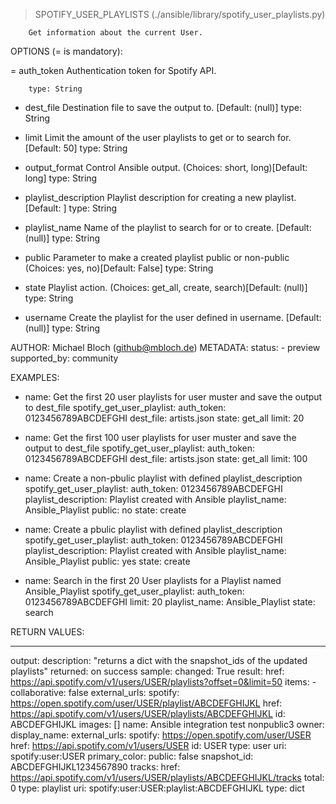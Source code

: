 > SPOTIFY_USER_PLAYLISTS    (./ansible/library/spotify_user_playlists.py)

        Get information about the current User.

OPTIONS (= is mandatory):

= auth_token
        Authentication token for Spotify API.

        type: String

- dest_file
        Destination file to save the output to.
        [Default: (null)]
        type: String

- limit
        Limit the amount of the user playlists to get or to search for.
        [Default: 50]
        type: String

- output_format
        Control Ansible output.
        (Choices: short, long)[Default: long]
        type: String

- playlist_description
        Playlist description for creating a new playlist.
        [Default: ]
        type: String

- playlist_name
        Name of the playlist to search for or to create.
        [Default: (null)]
        type: String

- public
        Parameter to make a created playlist public or non-public
        (Choices: yes, no)[Default: False]
        type: String

- state
        Playlist action.
        (Choices: get_all, create, search)[Default: (null)]
        type: String

- username
        Create the playlist for the user defined in username.
        [Default: (null)]
        type: String


AUTHOR: Michael Bloch (github@mbloch.de)
        METADATA:
          status:
          - preview
          supported_by: community


EXAMPLES:
- name: Get the first 20 user playlists for user muster and save the output to dest_file
  spotify_get_user_playlist:
    auth_token: 0123456789ABCDEFGHI
    dest_file: artists.json
    state: get_all
    limit: 20

- name: Get the first 100 user playlists for user muster and save the output to dest_file
  spotify_get_user_playlist:
    auth_token: 0123456789ABCDEFGHI
    dest_file: artists.json
    state: get_all
    limit: 100

- name: Create a non-pbulic playlist with defined playlist_description
  spotify_get_user_playlist:
    auth_token: 0123456789ABCDEFGHI
    playlist_description: Playlist created with Ansible
    playlist_name: Ansible_Playlist
    public: no
    state: create

- name: Create a pbulic playlist with defined playlist_description
  spotify_get_user_playlist:
    auth_token: 0123456789ABCDEFGHI
    playlist_description: Playlist created with Ansible
    playlist_name: Ansible_Playlist
    public: yes
    state: create

- name: Search in the first 20 User playlists for a Playlist named Ansible_Playlist
  spotify_get_user_playlist:
    auth_token: 0123456789ABCDEFGHI
    limit: 20
    playlist_name: Ansible_Playlist
    state: search

RETURN VALUES:


---
output:
  description: "returns a dict with the snapshot_ids of the updated playlists"
  returned: on success
  sample:
    changed: True
    result:
        href: https://api.spotify.com/v1/users/USER/playlists?offset=0&limit=50
        items:
        - collaborative: false
          external_urls:
            spotify: https://open.spotify.com/user/USER/playlist/ABCDEFGHIJKL
          href: https://api.spotify.com/v1/users/USER/playlists/ABCDEFGHIJKL
          id: ABCDEFGHIJKL
          images: []
          name: Ansible integration test nonpublic3
          owner:
            display_name:
            external_urls:
              spotify: https://open.spotify.com/user/USER
            href: https://api.spotify.com/v1/users/USER
            id: USER
            type: user
            uri: spotify:user:USER
          primary_color:
          public: false
          snapshot_id: ABCDEFGHIJKL1234567890
          tracks:
            href: https://api.spotify.com/v1/users/USER/playlists/ABCDEFGHIJKL/tracks
            total: 0
          type: playlist
          uri: spotify:user:USER:playlist:ABCDEFGHIJKL
  type: dict
